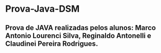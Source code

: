 # Prova-Java-DSM
## Prova de JAVA realizadas pelos alunos: Marco Antonio Lourenci Silva, Reginaldo Antonelli e Claudinei Pereira Rodrigues. 
